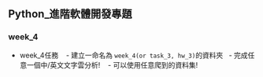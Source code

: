 ## Python_進階軟體開發專題

### week_4

- week_4任務 
    - 建立一命名為 `week_4(or task_3, hw_3)`的資料夾
    - 完成任意一個中/英文文字雲分析!
    - 可以使用任意爬到的資料集!
